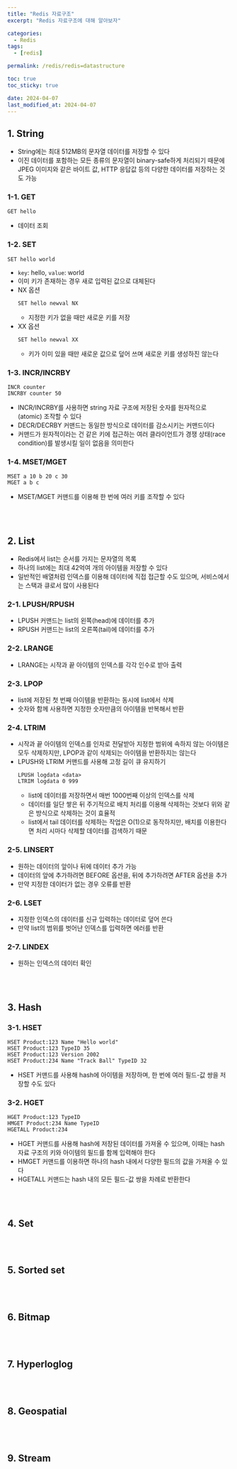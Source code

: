 ```yaml
---
title: "Redis 자료구조"
excerpt: "Redis 자료구조에 대해 알아보자"

categories:
  - Redis
tags:
  - [redis]

permalink: /redis/redis=datastructure

toc: true
toc_sticky: true

date: 2024-04-07
last_modified_at: 2024-04-07
---
```


## 1. String
- String에는 최대 512MB의 문자열 데이터를 저장할 수 있다
- 이진 데이터를 포함하는 모든 종류의 문자열이 binary-safe하게 처리되기 때문에 JPEG 이미지와 같은 바이트 값, HTTP 응답값 등의 다양한 데이터를 저장하는 것도 가능

### 1-1. GET
```
GET hello
```
- 데이터 조회

### 1-2. SET
```
SET hello world
```
- `key`: hello, `value`: world
- 이미 키가 존재하는 경우 새로 입력된 값으로 대체된다
- NX 옵션
  ```
  SET hello newval NX
  ```
  - 지정한 키가 없을 때만 새로운 키를 저장
- XX 옵션
  ```
  SET hello newval XX
  ```
  - 키가 이미 있을 때만 새로운 값으로 덮어 쓰며 새로운 키를 생성하진 않는다

### 1-3. INCR/INCRBY
```
INCR counter
INCRBY counter 50
```
- INCR/INCRBY를 사용하면 string 자료 구조에 저장된 숫자를 원자적으로(atomic) 조작할 수 있다
- DECR/DECRBY 커맨드는 동일한 방식으로 데이터를 감소시키는 커맨드이다
- 커맨드가 원자적이라는 건 같은 키에 접근하는 여러 클라이언트가 경쟁 상태(race condition)를 발생시킬 일이 없음을 의미한다

### 1-4. MSET/MGET
```
MSET a 10 b 20 c 30
MGET a b c
```
- MSET/MGET 커맨드를 이용해 한 번에 여러 키를 조작할 수 있다

<br>
<br>

## 2. List
- Redis에서 list는 순서를 가지는 문자열의 목록
- 하나의 list에는 최대 42억여 개의 아이템을 저장할 수 있다
- 일반적인 배열처럼 인덱스를 이용해 데이터에 직접 접근할 수도 있으며, 서비스에서는 스택과 큐로서 많이 사용된다

### 2-1. LPUSH/RPUSH
- LPUSH 커맨드는 list의 왼쪽(head)에 데이터를 추가
- RPUSH 커맨드는 list의 오른쪽(tail)에 데이터를 추가

### 2-2. LRANGE
- LRANGE는 시작과 끝 아이템의 인덱스를 각각 인수로 받아 출력

### 2-3. LPOP
- list에 저장된 첫 번째 아이템을 반환하는 동시에 list에서 삭제
- 숫자와 함께 사용하면 지정한 숫자만큼의 아이템을 반복해서 반환

### 2-4. LTRIM
- 시작과 끝 아이템의 인덱스를 인자로 전달받아 지정한 범위에 속하지 않는 아이템은 모두 삭제하지만, LPOP과 같이 삭제되는 아이템을 반환하지는 않는다
- LPUSH와 LTRIM 커맨드를 사용해 고정 길이 큐 유지하기
    ```
    LPUSH logdata <data>
    LTRIM logdata 0 999
    ```
    - list에 데이터를 저장하면서 매번 1000번째 이상의 인덱스를 삭제
    - 데이터를 일단 쌓은 뒤 주기적으로 배치 처리를 이용해 삭제하는 것보다 위와 같은 방식으로 삭제하는 것이 효율적
    - list에서 tail 데이터를 삭제하는 작업은 O(1)으로 동작하지만, 배치를 이용한다면 처리 시마다 삭제할 데이터를 검색하기 때문

### 2-5. LINSERT
- 원하는 데이터의 앞이나 뒤에 데이터 추가 가능
- 데이터의 앞에 추가하려면 BEFORE 옵션을, 뒤에 추가하려면 AFTER 옵션을 추가
- 만약 지정한 데이터가 없는 경우 오류를 반환

### 2-6. LSET
- 지정한 인덱스의 데이터를 신규 입력하는 데이터로 덮어 쓴다
- 만약 list의 범위를 벗어난 인덱스를 입력하면 에러를 반환

### 2-7. LINDEX
- 원하는 인덱스의 데이터 확인

<br>
<br>

## 3. Hash
### 3-1. HSET
```
HSET Product:123 Name "Hello world"
HSET Product:123 TypeID 35
HSET Product:123 Version 2002
HSET Product:234 Name "Track Ball" TypeID 32
```
- HSET 커맨드를 사용해 hash에 아이템을 저장하며, 한 번에 여러 필드-값 쌍을 저장할 수도 있다

### 3-2. HGET
```
HGET Product:123 TypeID
HMGET Product:234 Name TypeID
HGETALL Product:234
```
- HGET 커맨드를 사용해 hash에 저장된 데이터를 가져올 수 있으며, 이때는 hash 자료 구조의 키와 아이템의 필드를 함께 입력해야 한다
- HMGET 커맨드를 이용하면 하나의 hash 내에서 다양한 필드의 값을 가져올 수 있다
- HGETALL 커맨드는 hash 내의 모든 필드-값 쌍을 차례로 반환한다

<br>
<br>

## 4. Set

<br>
<br>

## 5. Sorted set

<br>
<br>

## 6. Bitmap

<br>
<br>

## 7. Hyperloglog

<br>
<br>

## 8. Geospatial

<br>
<br>

## 9. Stream